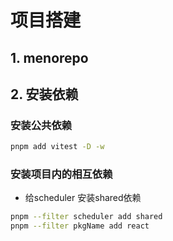 # 项目搭建

## 1. menorepo

## 2. 安装依赖

### 安装公共依赖

```bash
pnpm add vitest -D -w
```

### 安装项目内的相互依赖

- 给scheduler 安装shared依赖

```bash
pnpm --filter scheduler add shared
pnpm --filter pkgName add react
```
